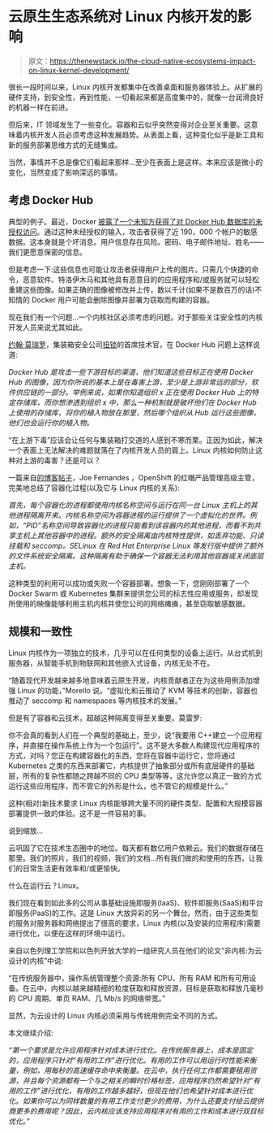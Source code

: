 # 云原生生态系统对 Linux 内核开发的影响

> 原文：<https://thenewstack.io/the-cloud-native-ecosystems-impact-on-linux-kernel-development/>

很长一段时间以来，Linux 内核开发都集中在改善桌面和服务器体验上。从扩展的硬件支持，到安全性，再到性能，一切看起来都是高度集中的，就像一台润滑良好的机器一样在前进。

但后来，IT 领域发生了一些变化。容器和云似乎突然变得对企业至关重要。这意味着内核开发人员必须考虑这种发展趋势。从表面上看，这种变化似乎是新工具和新的服务部署思维方式的无缝集成。

当然，事情并不总是像它们看起来那样…至少在表面上是这样。本来应该是微小的变化，当然变成了影响深远的事情。

## 考虑 Docker Hub

典型的例子。最近，Docker [披露了一个未知方获得了对 Docker Hub 数据库的未授权访问](https://thenewstack.io/a-week-later-docker-offers-scant-details-on-hub-attack/)。通过这种未经授权的输入，攻击者获得了近 190，000 个帐户的敏感数据。这本身就是个坏消息。用户信息存在风险。密码、电子邮件地址、姓名——我们更愿意保密的信息。

但是考虑一下:这些信息也可能让攻击者获得用户上传的图片。只需几个快捷的命令，恶意软件、特洛伊木马和其他具有恶意目的的应用程序和/或服务就可以轻松重建这些图像。如果正确的图像被修改并上传，数以千计(如果不是数百万的话)不知情的 Docker 用户可能会删除图像并部署为窃取而构建的容器。

现在我们有一个问题…一个内核社区必须考虑的问题。对于那些关注安全性的内核开发人员来说尤其如此。

[约翰·莫瑞罗](https://www.twistlock.com/about-us/team/john-morello/)，集装箱安全公司[扭锁](https://www.twistlock.com/)的首席技术官，在 Docker Hub 问题上这样说道:

*Docker Hub 是攻击一些下游目标的渠道，他们知道这些目标正在使用 Docker Hub 的图像，因为你所说的基本上是在毒害上游，至少是上游非常远的部分，软件供应链的一部分。举例来说，如果你知道组织 x 正在使用 Docker Hub 上的特定存储库，而你想渗透到组织 x 中，那么一种机制就是破坏他们在 Docker Hub 上使用的存储库，将你的植入物放在那里，然后哪个组织从 Hub 运行这些图像，他们也会运行你的植入物。*

“在上游下毒”应该会让任何与集装箱打交道的人感到不寒而栗。正因为如此，解决一个表面上无法解决的难题就落在了内核开发人员的肩上。Linux 内核如何防止这种对上游的毒害？还是可以？

一篇来自[的](https://www.redhat.com/en/blog/authors/joe-fernandes)[博客帖子](https://www.redhat.com/en/blog/containers-are-linux)，Joe Fernandes ，OpenShift 的红帽产品管理高级主管，完美地总结了容器化过程(以及它与 Linux 内核的关系):

*首先，每个容器化的进程都使用内核名称空间与运行在同一台 Linux 主机上的其他进程隔离开来。内核名称空间为容器进程的运行提供了一个虚拟化的世界。例如，“PID”名称空间导致容器化的进程只能看到该容器内的其他进程，而看不到共享主机上其他容器中的进程。额外的安全隔离由内核特性提供，如丢弃功能、只读挂载和 seccomp。SELinux 在 Red Hat Enterprise Linux 等发行版中提供了额外的文件系统安全隔离。这种隔离有助于确保一个容器无法利用其他容器或关闭底层主机。*

这种类型的利用可以成功或失败一个容器部署。想象一下，您刚刚部署了一个 Docker Swarm 或 Kubernetes 集群来提供您公司的标志性应用或服务，却发现所使用的映像能够利用主机内核并使您公司的网络瘫痪，甚至窃取敏感数据。

## 规模和一致性

Linux 内核作为一项独立的技术，几乎可以在任何类型的设备上运行。从台式机到服务器，从智能手机到物联网和其他嵌入式设备，内核无处不在。

“随着现代开发越来越多地意味着云原生开发，内核贡献者正在为这些用例添加增强 Linux 的功能，”Morello 说。“虚拟化和云推动了 KVM 等技术的创新，容器也推动了 seccomp 和 namespaces 等内核技术的发展。”

但是有了容器和云技术，超越这种隔离变得至关重要。莫雷罗:

你不会真的看到人们在一个典型的基础上，至少，说“我要用 C++建立一个应用程序，并直接在操作系统上作为一个包运行”。这不是大多数人构建现代应用程序的方式，对吗？您正在构建容器化的东西，您将在容器中运行它，您将通过 Kubernetes 之类的东西来部署它，内核提供了抽象部分或所有底层硬件的基础层，所有的复杂性都随之跨越不同的 CPU 类型等等，这允许您以真正一致的方式运行这些应用程序，而不管它的外形是什么，也不管它的规模是什么。”

这种(相对)新技术要求 Linux 内核能够跨大量不同的硬件类型、配置和大规模容器部署提供一致的体验。这不是一件容易的事。

说到缩放…

云巩固了它在技术生态圈中的地位。每天都有数亿用户依赖云。我们的数据存储在那里。我们的照片，我们的视频，我们的文档…所有我们做的和使用的东西，让我们的日常生活更有效率和/或更愉快。

什么在运行云？Linux。

我们现在看到如此多的公司从事基础设施即服务(IaaS)、软件即服务(SaaS)和平台即服务(PaaS)的工作。这是 Linux 大放异彩的另一个舞台。然而，由于这些类型的服务对服务器和网络提出了很高的要求，Linux 内核(以及安装的应用程序)需要进行优化，以便在这样的环境中运行。

来自以色列理工学院和以色列开放大学的一组研究人员在他们的论文“非内核:为云设计的内核”中说:

“在传统服务器中，操作系统管理整个资源:所有 CPU、所有 RAM 和所有可用设备。在云中，内核以越来越精细的粒度获取和释放资源，目标是获取和释放几毫秒的 CPU 周期、单页 RAM、几 Mb/s 的网络带宽。”

显然，为云设计的 Linux 内核必须采用与传统用例完全不同的方式。

本文继续介绍:

*“第一个要求是允许应用程序针对成本进行优化。在传统服务器上，成本是固定的，应用程序只针对“有用的工作”进行优化。有用的工作可以用运行时性能来衡量，例如，用每秒的高速缓存命中来衡量。在云中，执行任何工作都需要租用资源，并且每个资源都有一个与之相关的瞬时价格标签，应用程序仍然希望针对“有用的工作”进行优化，有用的工作越多越好，但现在他们也希望针对成本进行优化。如果你可以为同样数量的有用工作支付更少的费用，为什么还要支付给云提供商更多的费用呢？因此，云内核应该支持应用程序对有用的工作和成本进行双目标优化。”*

<svg xmlns:xlink="http://www.w3.org/1999/xlink" viewBox="0 0 68 31" version="1.1"><title>Group</title> <desc>Created with Sketch.</desc></svg>
